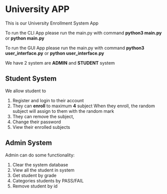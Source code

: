 # University APP

This is our University Enrollment System App 

To run the CLI App please run the main.py with command 
**python3 main.py** or **python main.py**

To run the GUI App please run the main.py with command 
**python3 user_interface.py** or **python user_interface.py**

We have 2 system are **ADMIN** and **STUDENT** system 

## Student System 
We allow student to 
1) Register and login to their account 
2) They can **enroll** to maximum **4** subject
    When they enroll, the random subject will assign to them with the random mark
3) They can remove the subject, 
4) Change their password 
5) View their enrolled subjects 

## Admin System
Admin can do some functionality: 
1) Clear the system database
2) View all the student in system
3) Get student by grade
4) Categories students by PASS/FAIL
5) Remove student by id
